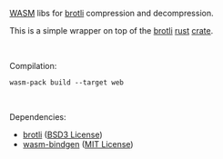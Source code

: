 [WASM](https://developer.mozilla.org/en-US/docs/WebAssembly) libs for [brotli](https://developer.mozilla.org/en-US/docs/Glossary/brotli_compression) compression and decompression.

This is a simple wrapper on top of the [brotli](https://github.com/dropbox/rust-brotli) [rust](https://www.rust-lang.org/) [crate](https://crates.io/crates/brotli).

<br>

Compilation:

`wasm-pack build --target web`

<br>

Dependencies:
- [brotli](https://github.com/dropbox/rust-brotli) ([BSD3 License](https://github.com/dropbox/rust-brotli/blob/master/LICENSE))
- [wasm-bindgen](https://github.com/rustwasm/wasm-bindgen) ([MIT License](https://github.com/rustwasm/wasm-bindgen/blob/main/LICENSE-MIT))
